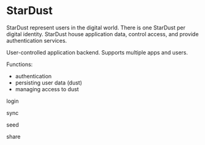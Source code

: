 # StarDust

StarDust represent users in the digital world. There is one StarDust per digital identity.
StarDust house application data, control access, and provide authentication services.

User-controlled application backend. Supports multiple apps and users.

Functions:

* authentication
* persisting user data (dust)
* managing access to dust


login

sync

seed

share

